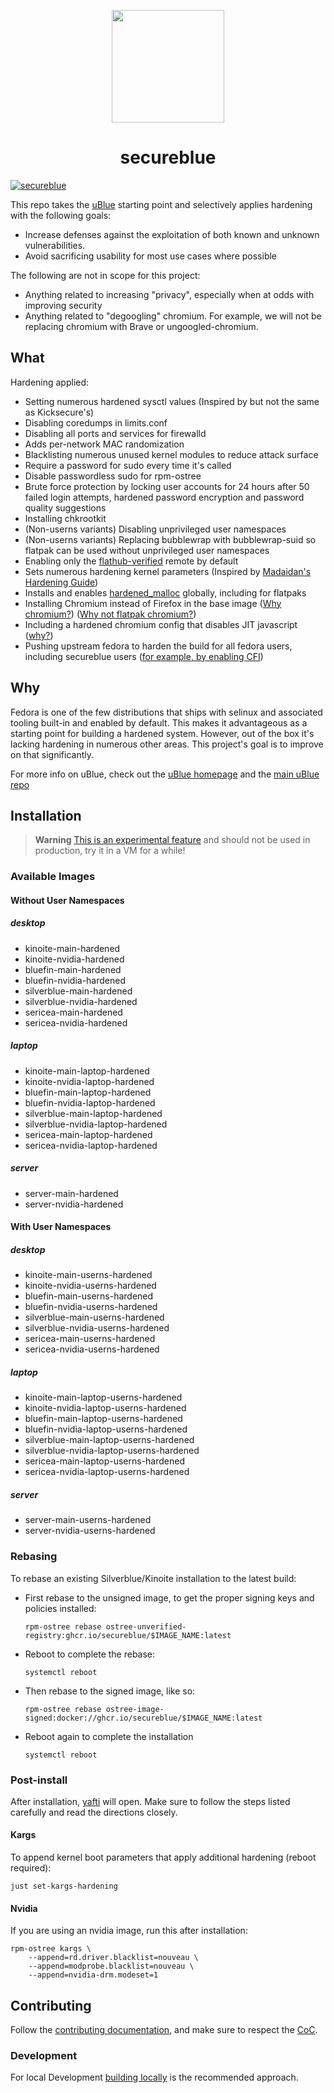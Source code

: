 <p align="center">
  <a href="https://github.com/secureblue/secureblue">
    <img src="https://github.com/secureblue/secureblue/assets/129108030/292e0ecc-50b8-4de5-a11a-bfe292489f6c" href="https://github.com/secureblue/secureblue" width=180 />
  </a>
</p>

<h1 align="center">secureblue</h1>


[![secureblue](https://github.com/secureblue/secureblue/actions/workflows/build.yml/badge.svg)](https://github.com/secureblue/secureblue/actions/workflows/build.yml)

This repo takes the [uBlue](https://universal-blue.org/) starting point and selectively applies hardening with the following goals:

- Increase defenses against the exploitation of both known and unknown vulnerabilities.
- Avoid sacrificing usability for most use cases where possible

The following are not in scope for this project:
- Anything related to increasing "privacy", especially when at odds with improving security
- Anything related to "degoogling" chromium. For example, we will not be replacing chromium with Brave or ungoogled-chromium.

## What

Hardening applied:

- Setting numerous hardened sysctl values (Inspired by but not the same as Kicksecure's)
- Disabling coredumps in limits.conf
- Disabling all ports and services for firewalld
- Adds per-network MAC randomization
- Blacklisting numerous unused kernel modules to reduce attack surface
- Require a password for sudo every time it's called
- Disable passwordless sudo for rpm-ostree
- Brute force protection by locking user accounts for 24 hours after 50 failed login attempts, hardened password encryption and password quality suggestions
- Installing chkrootkit
- (Non-userns variants) Disabling unprivileged user namespaces
- (Non-userns variants) Replacing bubblewrap with bubblewrap-suid so flatpak can be used without unprivileged user namespaces
- Enabling only the [flathub-verified](https://flathub.org/apps/collection/verified/1) remote by default
- Sets numerous hardening kernel parameters (Inspired by [Madaidan's Hardening Guide](https://madaidans-insecurities.github.io/guides/linux-hardening.html))
- Installs and enables [hardened_malloc](https://github.com/GrapheneOS/hardened_malloc) globally, including for flatpaks
- Installing Chromium instead of Firefox in the base image ([Why chromium?](https://grapheneos.org/usage#web-browsing)) ([Why not flatpak chromium?](https://forum.vivaldi.net/post/669805))
- Including a hardened chromium config that disables JIT javascript ([why?](https://microsoftedge.github.io/edgevr/posts/Super-Duper-Secure-Mode/#is-jit-worth-it))
- Pushing upstream fedora to harden the build for all fedora users, including secureblue users ([for example, by enabling CFI](https://bugzilla.redhat.com/show_bug.cgi?id=2252874))

## Why

Fedora is one of the few distributions that ships with selinux and associated tooling built-in and enabled by default. This makes it advantageous as a starting point for building a hardened system. However, out of the box it's lacking hardening in numerous other areas. This project's goal is to improve on that significantly.


For more info on uBlue, check out the [uBlue homepage](https://universal-blue.org/) and the [main uBlue repo](https://github.com/ublue-os/main/)

## Installation

> **Warning**
> [This is an experimental feature](https://www.fedoraproject.org/wiki/Changes/OstreeNativeContainerStable) and should not be used in production, try it in a VM for a while!


### Available Images

#### Without User Namespaces

##### desktop
- kinoite-main-hardened
- kinoite-nvidia-hardened
- bluefin-main-hardened
- bluefin-nvidia-hardened
- silverblue-main-hardened
- silverblue-nvidia-hardened
- sericea-main-hardened
- sericea-nvidia-hardened

##### laptop
- kinoite-main-laptop-hardened
- kinoite-nvidia-laptop-hardened
- bluefin-main-laptop-hardened
- bluefin-nvidia-laptop-hardened
- silverblue-main-laptop-hardened
- silverblue-nvidia-laptop-hardened
- sericea-main-laptop-hardened
- sericea-nvidia-laptop-hardened

##### server
- server-main-hardened
- server-nvidia-hardened

#### With User Namespaces

##### desktop
- kinoite-main-userns-hardened
- kinoite-nvidia-userns-hardened
- bluefin-main-userns-hardened
- bluefin-nvidia-userns-hardened
- silverblue-main-userns-hardened
- silverblue-nvidia-userns-hardened
- sericea-main-userns-hardened
- sericea-nvidia-userns-hardened

##### laptop
- kinoite-main-laptop-userns-hardened
- kinoite-nvidia-laptop-userns-hardened
- bluefin-main-laptop-userns-hardened
- bluefin-nvidia-laptop-userns-hardened
- silverblue-main-laptop-userns-hardened
- silverblue-nvidia-laptop-userns-hardened
- sericea-main-laptop-userns-hardened
- sericea-nvidia-laptop-userns-hardened

##### server
- server-main-userns-hardened
- server-nvidia-userns-hardened


### Rebasing

To rebase an existing Silverblue/Kinoite installation to the latest build:

- First rebase to the unsigned image, to get the proper signing keys and policies installed:
  ```
  rpm-ostree rebase ostree-unverified-registry:ghcr.io/secureblue/$IMAGE_NAME:latest
  ```
- Reboot to complete the rebase:
  ```
  systemctl reboot
  ```
- Then rebase to the signed image, like so:
  ```
  rpm-ostree rebase ostree-image-signed:docker://ghcr.io/secureblue/$IMAGE_NAME:latest
  ```
- Reboot again to complete the installation
  ```
  systemctl reboot
  ```
  
### Post-install

After installation, [yafti](https://github.com/ublue-os/yafti) will open. Make sure to follow the steps listed carefully and read the directions closely.

#### Kargs
To append kernel boot parameters that apply additional hardening (reboot required):

```
just set-kargs-hardening 
```

#### Nvidia
If you are using an nvidia image, run this after installation:

```
rpm-ostree kargs \
    --append=rd.driver.blacklist=nouveau \
    --append=modprobe.blacklist=nouveau \
    --append=nvidia-drm.modeset=1
```

## Contributing

Follow the [contributing documentation](CONTRIBUTING.md#contributing), and make sure to respect the [CoC](CODE_OF_CONDUCT.md).

### Development

For local Development [building locally](CONTRIBUTING.md#building-locally) is the recommended approach.
